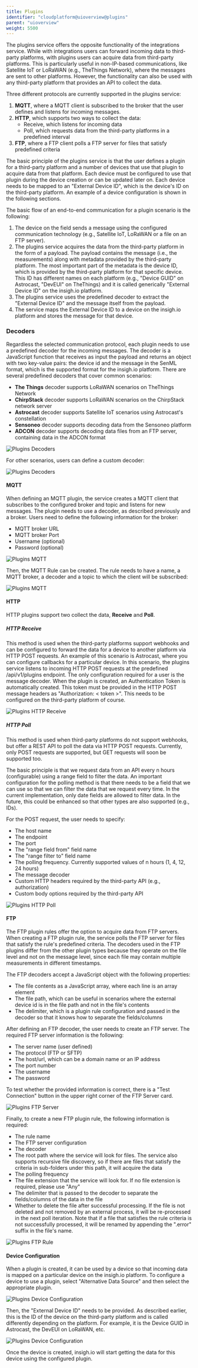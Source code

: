 ```yaml
---
title: Plugins
identifier: "cloudplatform@uioverview@plugins"
parent: "uioverview"
weight: 5500
---
```


The plugins service offers the opposite functionality of the integrations service. While with integrations users can forward incoming data to third-party platforms, with plugins users can acquire data from third-party platforms. This is particularly useful in non-IP-based communications, like Satellite IoT or LoRaWAN (e.g., TheThings Network), where the messages are sent to other platforms. However, the functionality can also be used with any third-party platform that provides an API to collect the data.

Three different protocols are currently supported in the plugins service:

1. **MQTT**, where a MQTT client is subscribed to the broker that the user defines and listens for incoming messages.
2. **HTTP**, which supports two ways to collect the data:
   - Receive, which listens for incoming data
   - Poll, which requests data from the third-party platforms in a predefined interval
3. **FTP**, where a FTP client polls a FTP server for files that satisfy predefined criteria

The basic principle of the plugins service is that the user defines a plugin for a third-party platform and a number of devices that use that plugin to acquire data from that platform. Each device must be configured to use that plugin during the device creation or can be updated later on. Each device needs to be mapped to an "External Device ID", which is the device's ID on the third-party platform. An example of a device configuration is shown in the following sections.

The basic flow of an end-to-end communication for a plugin scenario is the following:

1. The device on the field sends a message using the configured communication technology (e.g., Satellite IoT, LoRaWAN or a file on an FTP server).
2. The plugins service acquires the data from the third-party platform in the form of a payload. The payload contains the message (i.e., the measurements) along with metadata provided by the third-party platform. The most important part of the metadata is the device ID, which is provided by the third-party platform for that specific device. This ID has different names on each platform (e.g., "Device GUID" on Astrocast, "DevEUI" on TheThings) and it is called generically "External Device ID" on the insigh.io platform.
3. The plugins service uses the predefined decoder to extract the "External Device ID" and the message itself from the payload.
4. The service maps the External Device ID to a device on the insigh.io platform and stores the message for that device.

### Decoders

Regardless the selected communication protocol, each plugin needs to use a predefined decoder for the incoming messages. The decoder is a JavaScript function that receives as input the payload and returns an object with two key-value pairs: the device id and the message in the SenML format, which is the supported format for the insigh.io platform. There are several predefined decoders that cover common scenarios:

- **The Things** decoder supports LoRaWAN scenarios on TheThings Network
- **ChirpStack** decoder supports LoRaWAN scenarios on the ChirpStack network server
- **Astrocast** decoder supports Satellite IoT scenarios using Astrocast's constellation
- **Sensoneo** decoder supports decoding data from the Sensoneo platform
- **ADCON** decoder supports decoding data files from an FTP server, containing data in the ADCON format

![Plugins Decoders](/images/console_tutorial/plugins_all_decoders.png?width=60pc)

For other scenarios, users can define a custom decoder:

![Plugins Decoders](/images/console_tutorial/plugins_custom_decoder.png?width=60pc)

#### MQTT

When defining an MQTT plugin, the service creates a MQTT client that subscribes to the configured broker and topic and listens for new messages. The plugin needs to use a decoder, as described previously and a broker. Users need to define the following information for the broker:

- MQTT broker URL
- MQTT broker Port
- Username (optional)
- Password (optional)

![Plugins MQTT](/images/console_tutorial/plugins_mqtt_broker.png?width=60pc)

Then, the MQTT Rule can be created. The rule needs to have a name, a MQTT broker, a decoder and a topic to which the client will be subscribed:

![Plugins MQTT](/images/console_tutorial/plugins_mqtt_rule.png?width=60pc)

#### HTTP

HTTP plugins support two collect the data, **Receive** and **Poll**.

##### HTTP Receive

This method is used when the third-party platforms support webhooks and can be configured to forward the data for a device to another platform via HTTP POST requests. An example of this scenario is Astrocast, where you can configure callbacks for a particular device. In this scenario, the plugins service listens to incoming HTTP POST requests at the predefined /api/v1/plugins endpoint. The only configuration required for a user is the message decoder. When the plugin is created, an Authentication Token is automatically created. This token must be provided in the HTTP POST message headers as "Authorization: < token >". This needs to be configured on the third-party platform of course.

![Plugins HTTP Receive](/images/console_tutorial/plugins_http_receive.png?width=60pc)

##### HTTP Poll

This method is used when third-party platforms do not support webhooks, but offer a REST API to poll the data via HTTP POST requests. Currently, only POST requests are supported, but GET requests will soon be supported too.

The basic principle is that we request data from an API every n hours (configurable) using a range field to filter the data. An important configuration for the polling method is that there needs to be a field that we can use so that we can filter the data that we request every time. In the current implementation, only date fields are allowed to filter data. In the future, this could be enhanced so that other types are also supported (e.g., IDs).

For the POST request, the user needs to specify:

- The host name
- The endpoint
- The port
- The "range field from" field name
- The "range filter to" field name
- The polling frequency. Currently supported values of n hours (1, 4, 12, 24 hours)
- The message decoder
- Custom HTTP headers required by the third-party API (e.g., authorization)
- Custom body options required by the third-party API

![Plugins HTTP Poll](/images/console_tutorial/plugins_http_poll.png?width=60pc)

#### FTP

The FTP plugin rules offer the option to acquire data from FTP servers. When creating a FTP plugin rule, the service polls the FTP server for files that satisfy the rule's predefined criteria. The decoders used in the FTP plugins differ from the other plugin types because they operate on the file level and not on the message level, since each file may contain multiple measurements in different timestamps.

The FTP decoders accept a JavaScript object with the following properties:

- The file contents as a JavaScript array, where each line is an array element
- The file path, which can be useful in scenarios where the external device id is in the file path and not in the file's contents
- The delimiter, which is a plugin rule configuration and passed in the decoder so that it knows how to separate the fields/columns

After defining an FTP decoder, the user needs to create an FTP server. The required FTP server information is the following:

- The server name (user defined)
- The protocol (FTP or SFTP)
- The host/url, which can be a domain name or an IP address
- The port number
- The username
- The password

To test whether the provided information is correct, there is a "Test Connection" button in the upper right corner of the FTP Server card.

![Plugins FTP Server](/images/console_tutorial/plugins_ftp_server.png?width=60pc)

Finally, to create a new FTP plugin rule, the following information is required:

- The rule name
- The FTP server configuration
- The decoder
- The root path where the service will look for files. The service also supports recursive file discovery, so if there are files that satisfy the criteria in sub-folders under this path, it will acquire the data
- The polling frequency
- The file extension that the service will look for. If no file extension is required, please use "Any"
- The delimiter that is passed to the decoder to separate the fields/columns of the data in the file
- Whether to delete the file after successful processing. If the file is not deleted and not removed by an external process, it will be re-processed in the next poll iteration. Note that if a file that satisfies the rule criteria is not successfully processed, it will be renamed by appending the ".error" suffix in the file's name.

![Plugins FTP Rule](/images/console_tutorial/plugins_ftp_rule.png?width=60pc)

#### Device Configuration

When a plugin is created, it can be used by a device so that incoming data is mapped on a particular device on the insigh.io platform. To configure a device to use a plugin, select "Alternative Data Source" and then select the appropriate plugin.

![Plugins Device Configuration](/images/console_tutorial/device_plugin.png?width=30pc)

Then, the "External Device ID" needs to be provided. As described earlier, this is the ID of the device on the third-party platform and is called differently depending on the platform. For example, it is the Device GUID in Astrocast, the DevEUI on LoRaWAN, etc.

![Plugins Device Configuration](/images/console_tutorial/plugins_external_device_id.png?width=30pc)

Once the device is created, insigh.io will start getting the data for this device using the configured plugin.
